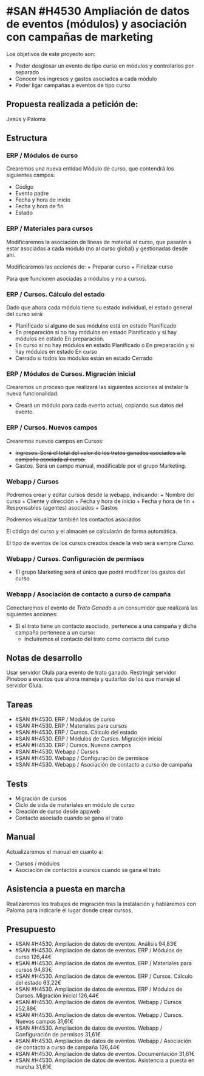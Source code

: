 # #SAN #H4530 Ampliación de datos de eventos (módulos) y asociación con campañas de marketing

Los objetivos de este proyecto son:
+ Poder desglosar un evento de tipo curso en módulos y controlarlos por separado
+ Conocer los ingresos y gastos asociados a cada módulo
+ Poder ligar campañas a eventos de tipo curso

## Propuesta realizada a petición de:
Jesús y Paloma

## Estructura

### ERP / Módulos de curso
Crearemos una nueva entidad Módulo de curso, que contendrá los siguientes campos:

+ Código
+ Evento padre
+ Fecha y hora de inicio
+ Fecha y hora de fin
+ Estado

### ERP / Materiales para cursos
Modificaremos la asociación de líneas de material al curso, que pasarán a estar asociadas a cada módulo (no al curso global) y gestionadas desde ahí.

Modificaremos las acciones de:
    + Preparar curso
    + Finalizar curso

Para que funcionen asociadas a módulos y no a cursos.


### ERP / Cursos. Cálculo del estado
Dado que ahora cada módulo tiene su estado individual, el estado general del curso será:
+ Planificado si alguno de sus módulos está en estado Planificado
+ En preparación si no hay módulos en estado Planificado y sí hay módulos en estado En preparación.
+ En curso si no hay módulos en estado Planificado o En preparación y sí hay módulos en estado En curso
+ Cerrado si todos los módulos están en estado Cerrado

### ERP / Módulos de Cursos. Migración inicial
Crearemos un proceso que realizará las siguientes acciones al instalar la nueva funcionalidad:

+ Creará un módulo para cada evento actual, copiando sus datos del evento.

### ERP / Cursos. Nuevos campos
Crearemos nuevos campos en Cursos:

+ ~~Ingresos. Será el total del valor de los tratos ganados asociados a la campaña asociada al curso.~~
+ Gastos. Será un campo manual, modificable por el grupo Marketing.

### Webapp / Cursos
Podremos crear y editar cursos desde la webapp, indicando:
    + Nombre del curso
    + Cliente y dirección
    + Fecha y hora de inicio
    + Fecha y hora de fin
    + Responsables (agentes) asociados
    + Gastos

Podremos visualizar también los contactos asociados

El código del curso y el almacén se calcularán de forma automática.

El tipo de eventos de los cursos creados desde la web será siempre _Curso_.

### Webapp / Cursos. Configuración de permisos
+ El grupo Marketing será el único que podrá modificar los gastos del curso

### Webapp / Asociación de contacto a curso de campaña
Conectaremos el evento de _Trato Ganado_ a un consumidor que realizará las siguientes acciones:

+ Si el trato tiene un contacto asociado, pertenece a una campaña y dicha campaña pertenece a un curso:
    + Incluiremos el contacto del trato como contacto del curso


## Notas de desarrollo
Usar servidor Olula para evento de trato ganado. Restringir servidor Pineboo a eventos que ahora maneja y quitarlos de los que maneje el servidor Olula.

## Tareas
* #SAN #H4530. ERP / Módulos de curso
* #SAN #H4530. ERP / Materiales para cursos
* #SAN #H4530. ERP / Cursos. Cálculo del estado
* #SAN #H4530. ERP / Módulos de Cursos. Migración inicial
* #SAN #H4530. ERP / Cursos. Nuevos campos
* #SAN #H4530. Webapp / Cursos
* #SAN #H4530. Webapp / Configuración de permisos
* #SAN #H4530. Webapp / Asociación de contacto a curso de campaña

## Tests
+ Migración de cursos
+ Ciclo de vida de materiales en módulo de curso
+ Creación de curso desde appweb
+ Contacto asociado cuando se gana el trato

## Manual
Actualizaremos el manual en cuanto a:

+ Cursos / módulos
+ Asociación de contactos a cursos cuando se gana el trato

## Asistencia a puesta en marcha
Realizaremos los trabajos de migración tras la instalación y hablaremos con Paloma para indicarle el lugar donde crear cursos.

## Presupuesto
* #SAN #H4530. Ampliación de datos de eventos. Análisis 94,83€
* #SAN #H4530. Ampliación de datos de eventos. ERP / Módulos de curso 126,44€
* #SAN #H4530. Ampliación de datos de eventos. ERP / Materiales para cursos 94,83€
* #SAN #H4530. Ampliación de datos de eventos. ERP / Cursos. Cálculo del estado 63,22€
* #SAN #H4530. Ampliación de datos de eventos. ERP / Módulos de Cursos. Migración inicial 126,44€
* #SAN #H4530. Ampliación de datos de eventos. Webapp / Cursos 252,88€
* #SAN #H4530. Ampliación de datos de eventos. Webapp / Cursos. Nuevos campos 31,61€
* #SAN #H4530. Ampliación de datos de eventos. Webapp / Configuración de permisos 31,61€
* #SAN #H4530. Ampliación de datos de eventos. Webapp / Asociación de contacto a curso de campaña 126,44€
* #SAN #H4530. Ampliación de datos de eventos. Documentación 31,61€
* #SAN #H4530. Ampliación de datos de eventos. Asistencia a puesta en marcha 31,61€
